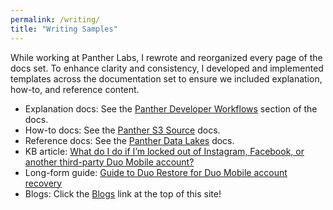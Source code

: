 ```yaml
---
permalink: /writing/
title: "Writing Samples"
---
```


While working at Panther Labs, I rewrote and reorganized every page of the docs set. To enhance clarity and consistency, I developed and implemented templates across the documentation set to ensure we included explanation, how-to, and reference content.

 - Explanation docs: See the [Panther Developer Workflows](https://docs.panther.com/panther-developer-workflows/overview) section of the docs.
 - How-to docs: See the [Panther S3 Source](https://docs.panther.com/data-onboarding/data-transports/aws/s3) docs.
 - Reference docs: See the [Panther Data Lakes](https://docs.panther.com/search/backend) docs.
 - KB article: [What do I do if I’m locked out of Instagram, Facebook, or another third-party Duo Mobile account?](https://help.duo.com/s/article/5640)
 - Long-form guide: [Guide to Duo Restore for Duo Mobile account recovery](https://help.duo.com/s/article/duo-restore)
 - Blogs: Click the [Blogs](/posts) link at the top of this site! 

